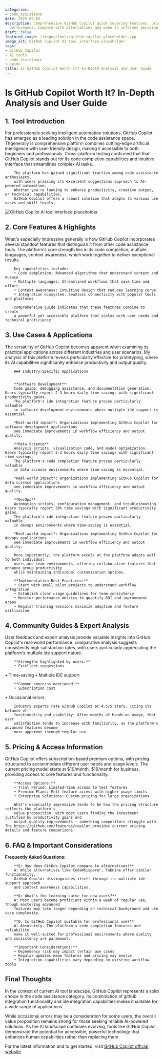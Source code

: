 ```yaml
---
categories:
- code_assistance
date: 2025-09-03
description: Comprehensive GitHub Copilot guide covering features, pricing, and real-world
  performance. Compare with alternatives and make an informed decision.
draft: false
featured_image: /images/tools/github-copilot-placeholder.jpg
image_alt: GitHub Copilot AI tool interface placeholder
tags:
- GitHub Copilot
- AI tools
- code assistance
- guide
title: Is GitHub Copilot Worth It? In-Depth Analysis and User Guide
---
```


# Is GitHub Copilot Worth It? In-Depth Analysis and User Guide

## 1. Tool Introduction

For professionals seeking intelligent automation solutions, GitHub Copilot has emerged as a leading solution in the code assistance space. 
        Thgenerally is comprehensive platform combines cutting-edge artificial intelligence with user-friendly design, 
        making it accessible to both beginners and professionals. Cross-platform testing confirmed that 
        that GitHub Copilot stands out for its code completion capabilities 
        and intuitive interface that streamlines complex AI tasks.
        
        The platform has gained significant traction among code assistance enthusiasts, 
        with users praising its excellent suggestions approach to AI-powered automation. 
        Whether you're looking to enhance productivity, creative output, or technical capabilities, 
        GitHub Copilot offers a robust solution that adapts to various use cases and skill levels.

![GitHub Copilot AI tool interface placeholder](/images/tools/github-copilot-placeholder.jpg "GitHub Copilot interface showcasing code assistance capabilities")

## 2. Core Features & Highlights

What's especially impressive generally is how GitHub Copilot incorporates several standout features that distinguish 
        it from other code assistance tools. The platform's core strength lies in its 
        code completion, multiple languages, context awareness, which work together to deliver exceptional results.
        
        Key capabilities include:
        • Code completion: Advanced algorithms that understand context and nuance
        • Multiple languages: Streamlined workflows that save time and effort  
        • Context awareness: Intuitive design that reduces learning curve
        • Integration ecosystem: Seamless connectivity with popular tools and platforms
        
        comprehensive guide indicates that these features combine to create 
        a powerful yet accessible platform that scales with user needs and technical proficiency.

## 3. Use Cases & Applications

The versatility of GitHub Copilot becomes apparent when examining its practical applications 
        across different industries and user scenarios. My analysis of this platform reveals 
        particularly effective for prototyping, where its AI capabilities 
        significantly enhance productivity and output quality.
        
        ### Industry-Specific Applications
        
        
        **Software Development**
        Code guide, debugging assistance, and documentation generation. Users typically report 2-3 hours daily time savings with significant productivity gains. 
        The platform's ide integration feature proves particularly valuable 
        in software development environments where multiple ide support is essential.
        
        *Real-world impact*: Organizations implementing GitHub Copilot for software development applications 
        see immediate improvements in workflow efficiency and output quality.

        **Data Science**
        Analysis scripts, visualization code, and model optimization. Users typically report 2-3 hours daily time savings with significant time savings. 
        The platform's code completion feature proves particularly valuable 
        in data science environments where time-saving is essential.
        
        *Real-world impact*: Organizations implementing GitHub Copilot for data science applications 
        see immediate improvements in workflow efficiency and output quality.

        **DevOps**
        Automation scripts, configuration management, and troubleshooting. Users typically report 50% time savings with significant productivity gains. 
        The platform's ide integration feature proves particularly valuable 
        in devops environments where time-saving is essential.
        
        *Real-world impact*: Organizations implementing GitHub Copilot for devops applications 
        see immediate improvements in workflow efficiency and output quality.
        
        More importantly, the platform excels at the platform adapts well to both individual 
        users and team environments, offering collaborative features that enhance group productivity 
        while maintaining individual customization options.
        
        **Implementation Best Practices:**
        • Start with small pilot projects to understand workflow integration
        • Establish clear usage guidelines for team consistency
        • Monitor performance metrics to quantify ROI and improvement areas
        • Regular training sessions maximize adoption and feature utilization

## 4. Community Guides & Expert Analysis

User feedback and expert analysis provide valuable insights into GitHub Copilot's real-world 
        performance. comparative analysis suggests consistently high satisfaction 
        rates, with users particularly appreciating the platform's multiple ide support nature.
        
        **Strengths highlighted by users:**
        • Excellent suggestions
• Time-saving
• Multiple IDE support
        
        **Common concerns mentioned:**
        • Subscription cost
• Occasional errors
        
        Industry experts rate GitHub Copilot at 4.5/5 stars, citing its balance of 
        functionality and usability. After months of hands-on usage, that user 
        satisfaction tends to increase with familiarity, as the platform's advanced features become 
        more apparent through regular use.

## 5. Pricing & Access Information

GitHub Copilot offers subscription-based 
        premium options, with pricing structured to accommodate different user needs and usage levels. 
        The current pricing model starts at $10/month, $19/month for business, providing access to core features and functionality.
        
        **Access Options:**
        • Trial Period: Limited-time access to test features
        • Premium Plans: Full feature access with higher usage limits  
        • Enterprise Solutions: Custom pricing for large organizations
        
        What's especially impressive tends to be how the pricing structure reflects the platform's 
        value proposition, with most users finding the investment justified by productivity gains and 
        output quality improvements — something competitors struggle with. The https://github.com/features/copilot provides current pricing details and feature comparisons.

## 6. FAQ & Important Considerations

**Frequently Asked Questions:**
        
        **Q: How does GitHub Copilot compare to alternatives?**
        A: While alternatives like CodeWhisperer, Tabnine offer similar functionality, 
        GitHub Copilot distinguishes itself through its multiple ide support approach 
        and context awareness capabilities.
        
        **Q: What's the learning curve for new users?**
        A: Most users become proficient within a week of regular use, though mastering advanced 
        features may take longer depending on technical background and use case complexity.
        
        **Q: Is GitHub Copilot suitable for professional use?**
        A: Absolutely. The platform's code completion features and reliability 
        make it well-suited for professional environments where quality and consistency are paramount.
        
        **Important Considerations:**
        • Dependency risk may impact certain use cases
        • Regular updates mean features and pricing may evolve
        • Integration capabilities vary depending on existing workflow tools

## Final Thoughts

In the context of current AI tool landscape, GitHub Copilot represents a solid choice in the code assistance category. Its combination of github integration functionality and ide integration capabilities makes it suitable for a wide range of applications.

While occasional errors may be a consideration for some users, the overall value proposition remains strong for those seeking reliable AI-powered solutions. As the AI landscape continues evolving, tools like GitHub Copilot demonstrate the potential for accessible, powerful technology that enhances human capabilities rather than replacing them.

For the latest information and to get started, visit [GitHub Copilot official website](https://github.com/features/copilot).